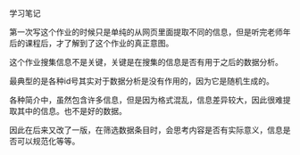 学习笔记

第一次写这个作业的时候只是单纯的从网页里面提取不同的信息，但是听完老师年后的课程后，才了解到了这个作业的真正意图。

这个作业搜集信息不是关键，关键是在搜集的信息是否有用于之后的数据分析。

最典型的是各种id号其实对于数据分析是没有作用的，因为它是随机生成的。

各种简介中，虽然包含许多信息，但是因为格式混乱，信息差异较大，因此很难提取其中的信息。也不是好的数据。

因此在后来又改了一版，在筛选数据条目时，会思考内容是否有实际意义，信息是否可以规范化等等。
